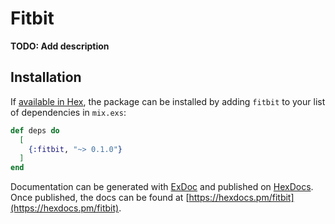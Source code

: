 # Fitbit

**TODO: Add description**

## Installation

If [available in Hex](https://hex.pm/docs/publish), the package can be installed
by adding `fitbit` to your list of dependencies in `mix.exs`:

```elixir
def deps do
  [
    {:fitbit, "~> 0.1.0"}
  ]
end
```

Documentation can be generated with [ExDoc](https://github.com/elixir-lang/ex_doc)
and published on [HexDocs](https://hexdocs.pm). Once published, the docs can
be found at [https://hexdocs.pm/fitbit](https://hexdocs.pm/fitbit).

